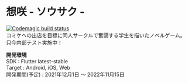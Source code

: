 # 想咲 - ソウサク -
[![Codemagic build status](https://api.codemagic.io/apps/6338ee0f6e6d5392dee4f9b0/6338ee0f6e6d5392dee4f9af/status_badge.svg)](https://codemagic.io/apps/6338ee0f6e6d5392dee4f9b0/6338ee0f6e6d5392dee4f9af/latest_build)  
コミケへの出店を目標に同人サークルで奮闘する学生を描いたノベルゲーム。  
只今内部テスト実施中！

**開発環境**  
SDK : Flutter latest-stable  
Target : Android, iOS, Web  
開発期間(予定) : 2021年12月1日 ～ 2022年11月15日